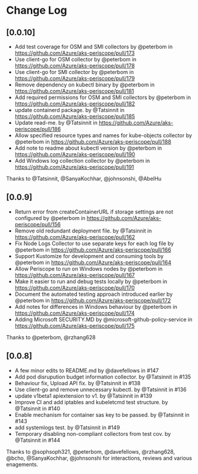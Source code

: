 # Change Log

## [0.0.10]

* Add test coverage for OSM and SMI collectors by @peterbom in https://github.com/Azure/aks-periscope/pull/173
* Use client-go for OSM collector by @peterbom in https://github.com/Azure/aks-periscope/pull/178
* Use client-go for SMI collector by @peterbom in https://github.com/Azure/aks-periscope/pull/179
* Remove dependency on kubectl binary by @peterbom in https://github.com/Azure/aks-periscope/pull/181
* Add required permissions for OSM and SMI collectors by @peterbom in https://github.com/Azure/aks-periscope/pull/182
* update containerd package. by @Tatsinnit in https://github.com/Azure/aks-periscope/pull/185
* Update read-me.  by @Tatsinnit in https://github.com/Azure/aks-periscope/pull/186
* Allow specified resource types and names for kube-objects collector by @peterbom in https://github.com/Azure/aks-periscope/pull/188
* Add note to readme about kubectl version by @peterbom in https://github.com/Azure/aks-periscope/pull/190
* Add Windows log collection collector by @peterbom in https://github.com/Azure/aks-periscope/pull/191

Thanks to @Tatsinnit, @SanyaKochhar, @johnsonshi, @AbelHu

## [0.0.9]

* Return error from createContainerURL if storage settings are not configured by @peterbom in https://github.com/Azure/aks-periscope/pull/156
* Remove old redundant deployment file. by @Tatsinnit in https://github.com/Azure/aks-periscope/pull/162
* Fix Node Logs Collector to use separate keys for each log file by @peterbom in https://github.com/Azure/aks-periscope/pull/166
* Support Kustomize for development and consuming tools by @peterbom in https://github.com/Azure/aks-periscope/pull/164
* Allow Periscope to run on Windows nodes by @peterbom in https://github.com/Azure/aks-periscope/pull/167
* Make it easier to run and debug tests locally by @peterbom in https://github.com/Azure/aks-periscope/pull/170
* Document the automated testing approach introduced earlier by @peterbom in https://github.com/Azure/aks-periscope/pull/172
* Add notes for differences in Windows behaviour by @peterbom in https://github.com/Azure/aks-periscope/pull/174
* Adding Microsoft SECURITY.MD by @microsoft-github-policy-service in https://github.com/Azure/aks-periscope/pull/175

Thanks to @peterbom, @rzhang628 

## [0.0.8]

* A few minor edits to README.md by @davefellows in #147
* Add pod disrupution budget information collector. by @Tatsinnit in #135
* Behaviour fix, Upload API fix. by @Tatsinnit in #138
* Use client-go and remove unnecessary kubectl. by @Tatsinnit in #136
* update v1beta1 apiextension to v1. by @Tatsinnit in #139
* Improve CI and add iptables and kubeletcmd test structure. by @Tatsinnit in #140
* Enable mechanism for container sas key to be passed. by @Tatsinnit in #143
* add systemlogs test. by @Tatsinnit in #149
* Temporary disabling non-compliant collectors from test cov. by @Tatsinnit in #144


Thanks to @sophsoph321, @peterbom, @davefellows, @rzhang628, @bcho, @SanyaKochhar, @johnsonshi for interactions, reviews and various enagements.